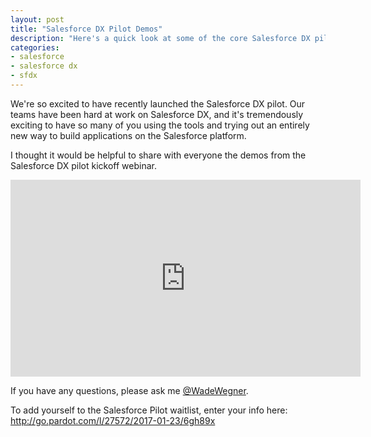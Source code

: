 ```yaml
---
layout: post
title: "Salesforce DX Pilot Demos"
description: "Here's a quick look at some of the core Salesforce DX pilot demos."
categories: 
- salesforce
- salesforce dx
- sfdx
---
```


We're so excited to have recently launched the Salesforce DX pilot. Our teams have been hard at work on Salesforce DX, and it's tremendously exciting to have so many of you using the tools and trying out an entirely new way to build applications on the Salesforce platform.

I thought it would be helpful to share with everyone the demos from the Salesforce DX pilot kickoff webinar.

<iframe width="560" height="315" src="https://www.youtube.com/embed/TFe0bthtYP4?ecver=1" frameborder="0" allowfullscreen></iframe>

If you have any questions, please ask me [@WadeWegner](https://twitter.com/wadewegner).

To add yourself to the Salesforce Pilot waitlist, enter your info here: http://go.pardot.com/l/27572/2017-01-23/6gh89x